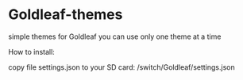 # Goldleaf-themes

simple themes for Goldleaf
you can use only one theme at a time

How to install:

copy file settings.json to your SD card: /switch/Goldleaf/settings.json
